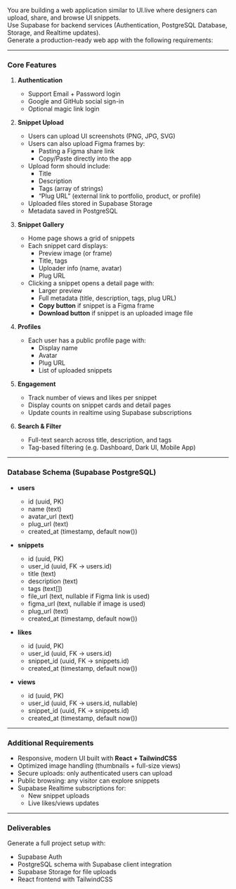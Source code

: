 You are building a web application similar to UI.live where designers can upload, share, and browse UI snippets.  
Use Supabase for backend services (Authentication, PostgreSQL Database, Storage, and Realtime updates).  
Generate a production-ready web app with the following requirements:

---

### Core Features

1. **Authentication**
   - Support Email + Password login
   - Google and GitHub social sign-in
   - Optional magic link login

2. **Snippet Upload**
   - Users can upload UI screenshots (PNG, JPG, SVG)
   - Users can also upload Figma frames by:
     - Pasting a Figma share link
     - Copy/Paste directly into the app
   - Upload form should include:
     - Title
     - Description
     - Tags (array of strings)
     - “Plug URL” (external link to portfolio, product, or profile)
   - Uploaded files stored in Supabase Storage
   - Metadata saved in PostgreSQL

3. **Snippet Gallery**
   - Home page shows a grid of snippets
   - Each snippet card displays:
     - Preview image (or frame)
     - Title, tags
     - Uploader info (name, avatar)
     - Plug URL
   - Clicking a snippet opens a detail page with:
     - Larger preview
     - Full metadata (title, description, tags, plug URL)
     - **Copy button** if snippet is a Figma frame
     - **Download button** if snippet is an uploaded image file

4. **Profiles**
   - Each user has a public profile page with:
     - Display name
     - Avatar
     - Plug URL
     - List of uploaded snippets

5. **Engagement**
   - Track number of views and likes per snippet
   - Display counts on snippet cards and detail pages
   - Update counts in realtime using Supabase subscriptions

6. **Search & Filter**
   - Full-text search across title, description, and tags
   - Tag-based filtering (e.g. Dashboard, Dark UI, Mobile App)

---

### Database Schema (Supabase PostgreSQL)

- **users**
  - id (uuid, PK)
  - name (text)
  - avatar_url (text)
  - plug_url (text)
  - created_at (timestamp, default now())

- **snippets**
  - id (uuid, PK)
  - user_id (uuid, FK → users.id)
  - title (text)
  - description (text)
  - tags (text[])
  - file_url (text, nullable if Figma link is used)
  - figma_url (text, nullable if image is used)
  - plug_url (text)
  - created_at (timestamp, default now())

- **likes**
  - id (uuid, PK)
  - user_id (uuid, FK → users.id)
  - snippet_id (uuid, FK → snippets.id)
  - created_at (timestamp, default now())

- **views**
  - id (uuid, PK)
  - user_id (uuid, FK → users.id, nullable)
  - snippet_id (uuid, FK → snippets.id)
  - created_at (timestamp, default now())

---

### Additional Requirements
- Responsive, modern UI built with **React + TailwindCSS**
- Optimized image handling (thumbnails + full-size views)
- Secure uploads: only authenticated users can upload
- Public browsing: any visitor can explore snippets
- Supabase Realtime subscriptions for:
  - New snippet uploads
  - Live likes/views updates

---

### Deliverables
Generate a full project setup with:
- Supabase Auth
- PostgreSQL schema with Supabase client integration
- Supabase Storage for file uploads
- React frontend with TailwindCSS
